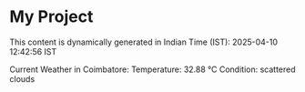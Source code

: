 # My Project

This content is dynamically generated in Indian Time (IST): 2025-04-10 12:42:56 IST


Current Weather in Coimbatore:
Temperature: 32.88 °C
Condition: scattered clouds
